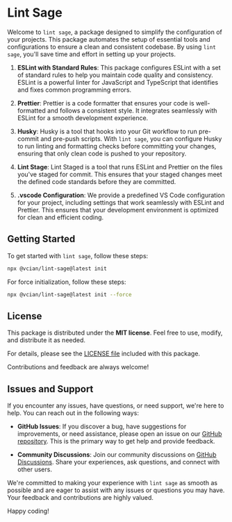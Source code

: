 # Lint Sage

Welcome to `lint sage`, a package designed to simplify the configuration of your projects. This package automates the setup of essential tools and configurations to ensure a clean and consistent codebase. By using `lint sage`, you'll save time and effort in setting up your projects.

1. **ESLint with Standard Rules**: This package configures ESLint with a set of standard rules to help you maintain code quality and consistency. ESLint is a powerful linter for JavaScript and TypeScript that identifies and fixes common programming errors.

2. **Prettier**: Prettier is a code formatter that ensures your code is well-formatted and follows a consistent style. It integrates seamlessly with ESLint for a smooth development experience.

3. **Husky**: Husky is a tool that hooks into your Git workflow to run pre-commit and pre-push scripts. With `lint sage`, you can configure Husky to run linting and formatting checks before committing your changes, ensuring that only clean code is pushed to your repository.

4. **Lint Stage**: Lint Staged is a tool that runs ESLint and Prettier on the files you've staged for commit. This ensures that your staged changes meet the defined code standards before they are committed.

5. **.vscode Configuration**: We provide a predefined VS Code configuration for your project, including settings that work seamlessly with ESLint and Prettier. This ensures that your development environment is optimized for clean and efficient coding.

## Getting Started

To get started with `lint sage`, follow these steps:

```sh
npx @vcian/lint-sage@latest init
```

For force initialization, follow these steps:

```sh
npx @vcian/lint-sage@latest init --force
```

## License

This package is distributed under the **MIT license**. Feel free to use, modify, and distribute it as needed.

For details, please see the [LICENSE file](LICENSE) included with this package.

Contributions and feedback are always welcome!

## Issues and Support

If you encounter any issues, have questions, or need support, we're here to help. You can reach out in the following ways:

- **GitHub Issues**: If you discover a bug, have suggestions for improvements, or need assistance, please open an issue on our [GitHub repository](https://github.com/vcian/lint-sage/issues). This is the primary way to get help and provide feedback.

- **Community Discussions**: Join our community discussions on [GitHub Discussions](https://github.com/vcian/lint-sage/discussions). Share your experiences, ask questions, and connect with other users.

We're committed to making your experience with `lint sage` as smooth as possible and are eager to assist with any issues or questions you may have. Your feedback and contributions are highly valued.

Happy coding!
